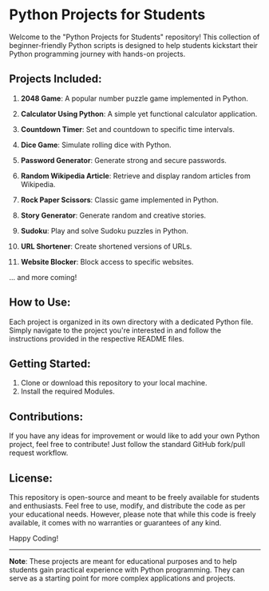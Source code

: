 # Python Projects for Students

Welcome to the "Python Projects for Students" repository! This collection of beginner-friendly Python scripts is designed to help students kickstart their Python programming journey with hands-on projects.

## Projects Included:

1. **2048 Game**: A popular number puzzle game implemented in Python.

2. **Calculator Using Python**: A simple yet functional calculator application.

3. **Countdown Timer**: Set and countdown to specific time intervals.

4. **Dice Game**: Simulate rolling dice with Python.

5. **Password Generator**: Generate strong and secure passwords.

6. **Random Wikipedia Article**: Retrieve and display random articles from Wikipedia.

7. **Rock Paper Scissors**: Classic game implemented in Python.

8. **Story Generator**: Generate random and creative stories.

9. **Sudoku**: Play and solve Sudoku puzzles in Python.

10. **URL Shortener**: Create shortened versions of URLs.

11. **Website Blocker**: Block access to specific websites.

... and more coming!

## How to Use:

Each project is organized in its own directory with a dedicated Python file. Simply navigate to the project you're interested in and follow the instructions provided in the respective README files.

## Getting Started:

1. Clone or download this repository to your local machine.
2. Install the required Modules.

## Contributions:

If you have any ideas for improvement or would like to add your own Python project, feel free to contribute! Just follow the standard GitHub fork/pull request workflow.

## License:

This repository is open-source and meant to be freely available for students and enthusiasts. Feel free to use, modify, and distribute the code as per your educational needs. However, please note that while this code is freely available, it comes with no warranties or guarantees of any kind.

Happy Coding!

---

**Note**: These projects are meant for educational purposes and to help students gain practical experience with Python programming. They can serve as a starting point for more complex applications and projects.
